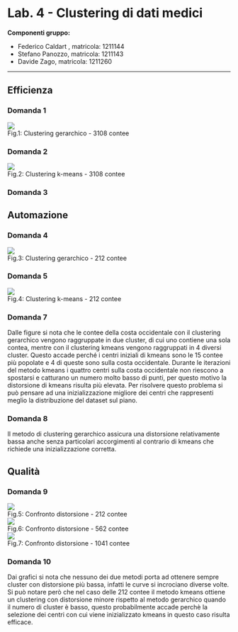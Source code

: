 # Lab. 4 - Clustering di dati medici

**Componenti gruppo:**

- Federico Caldart , matricola: 1211144
- Stefano Panozzo, matricola: 1211143
- Davide Zago, matricola: 1211260
***

## Efficienza

### Domanda 1

<div class="outer">
    <div class="inner">
	 <img src="usa_gerarchico_3108.png"  />
	<figcaption>Fig.1: Clustering gerarchico - 3108 contee</figcaption>
    </div>
</div>

### Domanda 2

<div class="outer">
    <div class="inner">
	 <img src="usa_kmeans_3108.png"  />
	<figcaption>Fig.2: Clustering k-means - 3108 contee</figcaption>
    </div>
</div>

### Domanda 3

## Automazione

### Domanda 4

<div class="outer">
    <div class="inner">
	 <img src="usa_gerarchico_212.png"  />
	 <figcaption>Fig.3: Clustering gerarchico - 212 contee</figcaption>
    </div>
</div>

### Domanda 5

<div class="outer">
    <div class="inner">
	 <img src="usa_kmeans_212.png"  />
	<figcaption>Fig.4: Clustering k-means - 212 contee</figcaption>
    </div>
</div>

### Domanda 7
Dalle figure si nota che le contee della costa occidentale con il clustering gerarchico vengono raggruppate in due cluster, di cui uno contiene una sola contea, mentre con il clustering kmeans vengono raggruppati in 4 diversi cluster.
Questo accade perché i centri iniziali di kmeans sono le 15 contee più popolate e 4 di queste sono sulla costa occidentale. Durante le iterazioni del metodo kmeans i quattro centri sulla costa occidentale non riescono a spostarsi e catturano un numero molto basso di punti,
per questo motivo la distorsione di kmeans risulta più elevata.
Per risolvere questo problema si può pensare ad una inizializzazione migliore dei centri che rappresenti meglio la distribuzione
del dataset sul piano.

### Domanda 8
Il metodo di clustering gerarchico assicura una distorsione relativamente bassa anche senza particolari accorgimenti al contrario
di kmeans che richiede una inizializzazione corretta.

## Qualità

### Domanda 9

<img class="dist" src="Distorsione212.png"  />
<figcaption class="dist">Fig.5: Confronto distorsione - 212 contee</figcaption>

 <img class="dist" src="Distorsione562.png"  />
<figcaption class="dist">Fig.6: Confronto distorsione - 562 contee</figcaption>

 <img class="dist" src="Distorsione1041.png"  />
<figcaption class="dist"> Fig.7: Confronto distorsione - 1041 contee</figcaption>

### Domanda 10
Dai grafici si nota che nessuno dei due metodi porta ad ottenere sempre cluster con distorsione più bassa, infatti le curve si incrociano diverse volte. Si può notare però che nel caso delle 212 contee il metodo kmeans ottiene un clustering con distorsione minore rispetto al metodo gerarchico quando il numero di cluster è basso, questo probabilmente accade perchè la selezione dei centri con cui viene inizializzato kmeans in questo caso risulta efficace.













